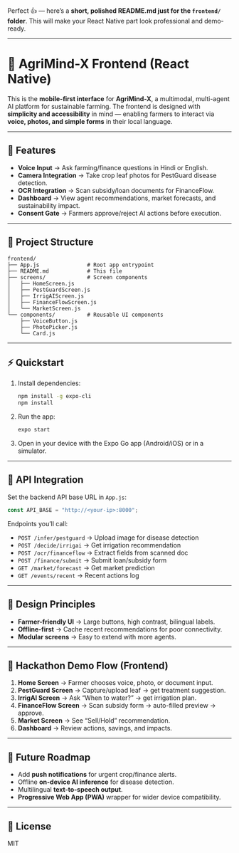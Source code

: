Perfect 👍 — here’s a **short, polished README.md just for the `frontend/` folder**.
This will make your React Native part look professional and demo-ready.

---

# 📱 AgriMind-X Frontend (React Native)

This is the **mobile-first interface** for **AgriMind-X**, a multimodal, multi-agent AI platform for sustainable farming.
The frontend is designed with **simplicity and accessibility** in mind — enabling farmers to interact via **voice, photos, and simple forms** in their local language.

---

## 🚀 Features

* **Voice Input** → Ask farming/finance questions in Hindi or English.
* **Camera Integration** → Take crop leaf photos for PestGuard disease detection.
* **OCR Integration** → Scan subsidy/loan documents for FinanceFlow.
* **Dashboard** → View agent recommendations, market forecasts, and sustainability impact.
* **Consent Gate** → Farmers approve/reject AI actions before execution.

---

## 📂 Project Structure

```
frontend/
├── App.js               # Root app entrypoint
├── README.md            # This file
├── screens/             # Screen components
│   ├── HomeScreen.js
│   ├── PestGuardScreen.js
│   ├── IrrigAIScreen.js
│   ├── FinanceFlowScreen.js
│   └── MarketScreen.js
└── components/          # Reusable UI components
    ├── VoiceButton.js
    ├── PhotoPicker.js
    └── Card.js
```

---

## ⚡ Quickstart

1. Install dependencies:

   ```bash
   npm install -g expo-cli
   npm install
   ```
2. Run the app:

   ```bash
   expo start
   ```
3. Open in your device with the Expo Go app (Android/iOS) or in a simulator.

---

## 🔌 API Integration

Set the backend API base URL in `App.js`:

```javascript
const API_BASE = "http://<your-ip>:8000";
```

Endpoints you’ll call:

* `POST /infer/pestguard` → Upload image for disease detection
* `POST /decide/irrigai` → Get irrigation recommendation
* `POST /ocr/financeflow` → Extract fields from scanned doc
* `POST /finance/submit` → Submit loan/subsidy form
* `GET /market/forecast` → Get market prediction
* `GET /events/recent` → Recent actions log

---

## 🎨 Design Principles

* **Farmer-friendly UI** → Large buttons, high contrast, bilingual labels.
* **Offline-first** → Cache recent recommendations for poor connectivity.
* **Modular screens** → Easy to extend with more agents.

---

## 📅 Hackathon Demo Flow (Frontend)

1. **Home Screen** → Farmer chooses voice, photo, or document input.
2. **PestGuard Screen** → Capture/upload leaf → get treatment suggestion.
3. **IrrigAI Screen** → Ask “When to water?” → get irrigation plan.
4. **FinanceFlow Screen** → Scan subsidy form → auto-filled preview → approve.
5. **Market Screen** → See “Sell/Hold” recommendation.
6. **Dashboard** → Review actions, savings, and impacts.

---

## 🔮 Future Roadmap

* Add **push notifications** for urgent crop/finance alerts.
* Offline **on-device AI inference** for disease detection.
* Multilingual **text-to-speech output**.
* **Progressive Web App (PWA)** wrapper for wider device compatibility.

---

## 📜 License

MIT
